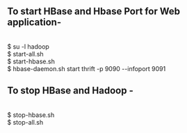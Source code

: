 ## To start HBase and Hbase Port for Web application- 
<br>
$ su -l hadoop <br>
$ start-all.sh <br>
$ start-hbase.sh <br>
$ hbase-daemon.sh start thrift -p 9090 --infoport 9091 <br>

## To stop HBase and Hadoop - 
<br>
$ stop-hbase.sh <br>
$ stop-all.sh <br>